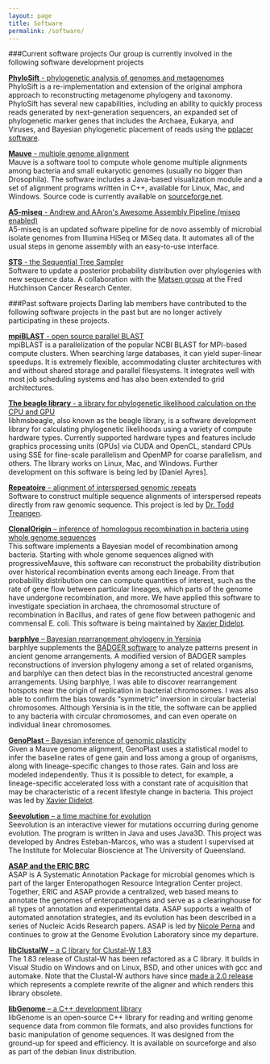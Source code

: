 ```yaml
---
layout: page
title: Software
permalink: /software/
---
```


###Current software projects
Our group is currently involved in the following software development projects

[**PhyloSift** - phylogenetic analysis of genomes and metagenomes](http://phylosift.wordpress.org)<br/>
PhyloSift is a re-implementation and extension of the original amphora approach to reconstructing metagenome phylogeny and taxonomy. PhyloSift has several new capabilities, including an ability to quickly process reads generated by next-generation sequencers, an expanded set of phylogenetic marker genes that includes the Archaea, Eukarya, and Viruses, and Bayesian phylogenetic placement of reads using the [pplacer software](http://matsen.fhcrc.org/pplacer).

[**Mauve** - multiple genome alignment](http://darlinglab.org/mauve)<br/>
Mauve is a software tool to compute whole genome multiple alignments among bacteria and small eukaryotic genomes (usually no bigger than Drosophila). The software includes a Java-based visualization module and a set of alignment programs written in C++, available for Linux, Mac, and Windows. Source code is currently available on [sourceforge.net](http://sf.net/p/mauve).

[**A5-miseq** - Andrew and AAron's Awesome Assembly Pipeline (miseq enabled)](http://sf.net/p/ngopt)<br/>
A5-miseq is an updated software pipeline for de novo assembly of microbial isolate genomes from Illumina HiSeq or MiSeq data. It automates all of the usual steps in genome assembly with an easy-to-use interface.

[**STS** - the Sequential Tree Sampler](https://github.com/metatangle/sts)<br/>
Software to update a posterior probability distribution over phylogenies with new sequence data. A collaboration with the [Matsen group](http://matsen.fhcrc.org) at the Fred Hutchinson Cancer Research Center.

###Past software projects
Darling lab members have contributed to the following software projects in the past but are no longer actively participating in these projects.

[**mpiBLAST** - open source parallel BLAST](http://mpiblast.org/)<br/>
mpiBLAST is a parallelization of the popular NCBI BLAST for MPI-based compute clusters. When searching large databases, it can yield super-linear speedups. It is extremely flexible, accommodating cluster architectures with and without shared storage and parallel filesystems. It integrates well with most job scheduling systems and has also been extended to grid architectures.

[**The beagle library** - a library for phylogenetic likelihood calculation on the CPU and GPU](https://code.google.com/p/beagle-lib/)<br/>
libhmsbeagle, also known as the beagle library, is a software development library for calculating phylogenetic likelihoods using a variety of compute hardware types. Currently supported hardware types and features include graphics processing units (GPUs) via CUDA and OpenCL, standard CPUs using SSE for fine-scale parallelism and OpenMP for coarse parallelism, and others. The library works on Linux, Mac, and Windows. Further development on this software is being led by [Daniel Ayres].

[**Repeatoire** – alignment of interspersed genomic repeats](http://wwwabi.snv.jussieu.fr/public/Repeatoire/)<br/>
Software to construct multiple sequence alignments of interspersed repeats directly from raw genomic sequence. This project is led by [Dr. Todd Treangen](http://www.cbcb.umd.edu/~treangen/).

[**ClonalOrigin** – inference of homologous recombination in bacteria using whole genome sequences](http://code.google.com/p/clonalorigin)<br/>
This software implements a Bayesian model of recombination among bacteria. Starting with whole genome sequences aligned with progressiveMauve, this software can reconstruct the probability distribution over historical recombination events among each lineage. From that probability distribution one can compute quantities of interest, such as the rate of gene flow between particular lineages, which parts of the genome have undergone recombination, and more. We have applied this software to investigate speciation in archaea, the chromosomal structure of recombination in Bacillus, and rates of gene flow between pathogenic and commensal E. coli. This software is being maintained by [Xavier Didelot](http://www.xavierdidelot.xtreemhost.com/).

[**barphlye** – Bayesian rearrangement phylogeny in Yersinia](http://bioinformatics.org.au/barphlye)<br/>
barphlye supplements the [BADGER software](http://badger.duq.edu/) to analyze patterns present in ancient genome arrangements. A modified version of BADGER samples reconstructions of inversion phylogeny among a set of related organisms, and barphlye can then detect bias in the reconstructed ancestral genome arrangements. Using barphlye, I was able to discover rearrangement hotspots near the origin of replication in bacterial chromosomes. I was also able to confirm the bias towards “symmetric” inversion in circular bacterial chromosomes. Although Yersinia is in the title, the software can be applied to any bacteria with circular chromosomes, and can even operate on individual linear chromosomes.

[**GenoPlast** – Bayesian inference of genomic plasticity](http://www.xavierdidelot.xtreemhost.com/genoplast.htm)<br/>
Given a Mauve genome alignment, GenoPlast uses a statistical model to infer the baseline rates of gene gain and loss among a group of organisms, along with lineage-specific changes to those rates. Gain and loss are modeled independently. Thus it is possible to detect, for example, a lineage-specific accelerated loss with a constant rate of acquisition that may be characteristic of a recent lifestyle change in bacteria. This project was led by [Xavier Didelot](http://www.xavierdidelot.xtreemhost.com/).

[**Seevolution** – a time machine for evolution](http://seevolution.org/)<br/>
Seevolution is an interactive viewer for mutations occurring during genome evolution. The program is written in Java and uses Java3D. This project was developed by Andres Esteban-Marcos, who was a student I supervised at The Institute for Molecular Bioscience at The University of Queensland.

[**ASAP and the ERIC BRC**](http://asap.ahabs.wisc.edu/asap/home.php)<br/>
ASAP is A Systematic Annotation Package for microbial genomes which is part of the larger Enteropathogen Resource Integration Center project. Together, ERIC and ASAP provide a centralized, web based means to annotate the genomes of enteropathogens and serve as a clearinghouse for all types of annotation and experimental data. ASAP supports a wealth of automated annotation strategies, and its evolution has been described in a series of Nucleic Acids Research papers. ASAP is led by [Nicole Perna](http://genetics.wisc.edu/Perna.htm) and continues to grow at the Genome Evolution Laboratory since my departure.

[**libClustalW** – a C library for Clustal-W 1.83](http://asap.ahabs.wisc.edu/software/software-development-libraries/libclustalw.html)<br/>
The 1.83 release of Clustal-W has been refactored as a C library. It builds in Visual Studio on Windows and on Linux, BSD, and other unices with gcc and automake. Note that the Clustal-W authors have since [made a 2.0 release](http://www.clustal.org/) which represents a complete rewrite of the aligner and which renders this library obsolete.

[**libGenome** – a C++ development library](http://sourceforge.net/projects/libgenome)<br/>
libGenome is an open-source C++ library for reading and writing genome sequence data from common file formats, and also provides functions for basic manipulation of genome sequences. It was designed from the ground-up for speed and efficiency. It is available on sourceforge and also as part of the debian linux distribution.




